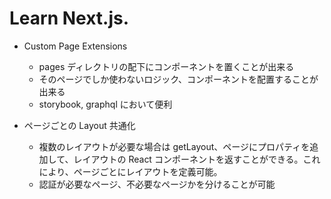 # Learn Next.js.

- Custom Page Extensions

  - pages ディレクトリの配下にコンポーネントを置くことが出来る
  - そのページでしか使わないロジック、コンポーネントを配置することが出来る
  - storybook, graphql において便利

- ページごとの Layout 共通化
  - 複数のレイアウトが必要な場合は getLayout、ページにプロパティを追加して、レイアウトの React コンポーネントを返すことができる。これにより、ページごとにレイアウトを定義可能。
  - 認証が必要なページ、不必要なページかを分けることが可能
